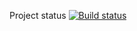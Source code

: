 Project status [![Build status](https://ci.appveyor.com/api/projects/status/8kyfidx6dhqewjon?svg=true)](https://ci.appveyor.com/project/Oksana-Petrova/hw-postmanecho)